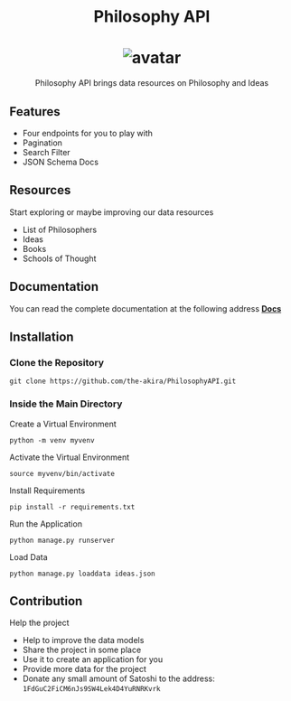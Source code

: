 <h1 align="center">Philosophy API</h1>

<h1 align="center">
    <img alt="avatar" src="https://raw.githubusercontent.com/the-akira/PhilosophyAPI/master/philosophyapi/static/avatar.png"> </br>
</h1>

<p align="center">Philosophy API brings data resources on Philosophy and Ideas</p> 

## Features

- Four endpoints for you to play with
- Pagination
- Search Filter
- JSON Schema Docs

## Resources

Start exploring or maybe improving our data resources

- List of Philosophers
- Ideas
- Books
- Schools of Thought

## Documentation

You can read the complete documentation at the following address **[Docs](https://philosophyapi.herokuapp.com/documentation/)**

## Installation

### Clone the Repository

```
git clone https://github.com/the-akira/PhilosophyAPI.git
```

### Inside the Main Directory

Create a Virtual Environment

```
python -m venv myvenv
```

Activate the Virtual Environment

```
source myvenv/bin/activate
```

Install Requirements

```
pip install -r requirements.txt
```

Run the Application

```
python manage.py runserver
```

Load Data

```
python manage.py loaddata ideas.json
```

## Contribution

Help the project

- Help to improve the data models
- Share the project in some place
- Use it to create an application for you
- Provide more data for the project
- Donate any small amount of Satoshi to the address: `1FdGuC2FiCM6nJs9SW4Lek4D4YuRNRKvrk`